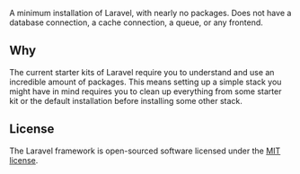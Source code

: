 A minimum installation of Laravel, with nearly no packages.
Does not have a database connection, a cache connection, a queue, or any frontend.

## Why

The current starter kits of Laravel require you to understand and use an incredible amount of packages.
This means setting up a simple stack you might have in mind requires you to clean up everything from some starter kit or the default installation before installing some other stack.

## License

The Laravel framework is open-sourced software licensed under the [MIT license](https://opensource.org/licenses/MIT).
